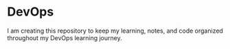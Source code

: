 # DevOps
I am creating this repository to keep my learning, notes, and code organized throughout my DevOps learning journey.
